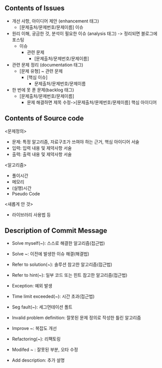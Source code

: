 ## Contents of Issues

- 개선 사항, 아이디어 제안 (enhancement 태그)
  - [문제출처/문제번호/문제이름] 이슈
- 원리 이해, 궁금한 것, 분석이 필요한 이슈 (analysis 태그) -> 정리되면 블로그에 포스팅
  - 이슈
    - 관련 문제
      - [문제출처/문제번호/문제이름] 
- 관련 문제 정리 (documentation 태그)
  - [문제 유형] ~ 관련 문제
    - [핵심 이슈]
      - 문제출처/문제번호/문제이름
- 한 번에 못 푼 문제(backlog 태그)
  - [문제출처/문제번호/문제이름]
    - 문제 해결하면 제목 수정->[문제출처/문제번호/문제이름] 핵심 아이디어



## Contents of Source code

<문제정의>

- 문제: 특정 알고리즘, 자료구조가 쓰여야 하는 근거, 핵심 아이디어 서술
- 입력: 입력 내용 및 제약사항 서술
- 출력: 출력 내용 및 제약사항 서술

<알고리즘>

- 풀이시간
- 메모리
- (실행)시간
- Pseudo Code

<새롭게 안 것>

- 라이브러리 사용법 등

## Description of Commit Message

- Solve myself(~): 스스로 해결한 알고리즘(접근법)

- Solve ~: 이전에 발생한 이슈 해결(해결법)

- Refer to solution(~): 솔루션 참고한 알고리즘(접근법)

- Refer to hint(~): 일부 코드 또는 힌트 참고한 알고리즘(접근법)

- Exception: 예외 발생

- Time limit exceeded(~): 시간 초과(접근법)

- Seg fault(~): 세그먼테이션 폴트

- Invalid problem definition: 잘못된 문제 정의로 작성한 틀린 알고리즘

- Improve ~: 복잡도 개선

- Refactoring(~): 리팩토링

- Modifed ~ : 잘못된 부분, 오타 수정

- Add description: 추가 설명

  